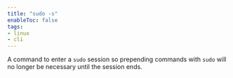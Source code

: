 ```yaml
---
title: "sudo -s"
enableToc: false
tags:
- linux
- cli
---
```


A command to enter a `sudo` session so prepending commands
with `sudo` will no longer be necessary until the session ends.